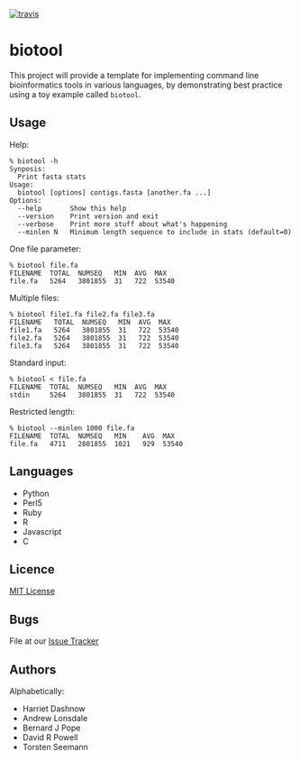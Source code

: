 [![travis](https://travis-ci.org/drpowell/biotool.svg?branch=master)](https://travis-ci.org/drpowell/biotool)

# biotool

This project will provide a template for implementing command line bioinformatics tools in various languages, 
by demonstrating best practice using a toy example called `biotool`.

## Usage

Help:
```
% biotool -h
Synposis:
  Print fasta stats
Usage:
  biotool [options] contigs.fasta [another.fa ...]
Options:
  --help       Show this help
  --version    Print version and exit
  --verbose    Print more stuff about what's happening
  --minlen N   Minimum length sequence to include in stats (default=0)
```

One file parameter:
```
% biotool file.fa
FILENAME  TOTAL  NUMSEQ   MIN  AVG  MAX
file.fa   5264   3801855  31   722  53540
```

Multiple files:
```
% biotool file1.fa file2.fa file3.fa
FILENAME   TOTAL  NUMSEQ   MIN  AVG  MAX
file1.fa   5264   3801855  31   722  53540
file2.fa   5264   3801855  31   722  53540
file3.fa   5264   3801855  31   722  53540
```

Standard input:
```
% biotool < file.fa
FILENAME  TOTAL  NUMSEQ   MIN  AVG  MAX
stdin     5264   3801855  31   722  53540
```

Restricted length:
```
% biotool --minlen 1000 file.fa
FILENAME  TOTAL  NUMSEQ   MIN    AVG  MAX
file.fa   4711   2801855  1021   929  53540
```

## Languages

* Python
* Perl5
* Ruby
* R
* Javascript
* C

## Licence

[MIT License](https://raw.githubusercontent.com/biotool-paper/biotool/master/LICENSE)

## Bugs

File at our [Issue Tracker](https://github.com/biotool-paper/biotool/issues)

## Authors

Alphabetically:

* Harriet Dashnow
* Andrew Lonsdale
* Bernard J Pope
* David R Powell
* Torsten Seemann
